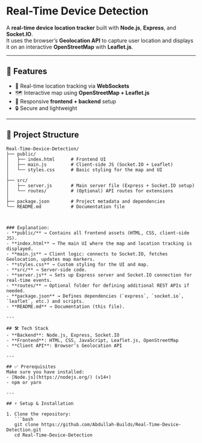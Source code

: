 # Real-Time Device Detection

A **real-time device location tracker** built with **Node.js**, **Express**, and **Socket.IO**.  
It uses the browser’s **Geolocation API** to capture user location and displays it on an interactive **OpenStreetMap** with **Leaflet.js**.

---

## 🚀 Features
- 📡 Real-time location tracking via **WebSockets**
- 🗺️ Interactive map using **OpenStreetMap + Leaflet.js**
- 📱 Responsive **frontend + backend** setup
- 🔒 Secure and lightweight

---

## 📂 Project Structure

```text
Real-Time-Device-Detection/
├── public/
│   ├── index.html      # Frontend UI
│   ├── main.js         # Client-side JS (Socket.IO + Leaflet)
│   └── styles.css      # Basic styling for the map and UI
│
├── src/
│   ├── server.js       # Main server file (Express + Socket.IO setup)
│   └── routes/         # (Optional) API routes for extensions
│
├── package.json        # Project metadata and dependencies
└── README.md           # Documentation file



### Explanation:
- **public/** → Contains all frontend assets (HTML, CSS, client-side JS).  
- **index.html** → The main UI where the map and location tracking is displayed.  
- **main.js** → Client logic: connects to Socket.IO, fetches Geolocation, updates map markers.  
- **styles.css** → Custom styling for the UI and map.  
- **src/** → Server-side code.  
- **server.js** → Sets up Express server and Socket.IO connection for real-time events.  
- **routes/** → Optional folder for defining additional REST APIs if needed.  
- **package.json** → Defines dependencies (`express`, `socket.io`, `leaflet`, etc.) and scripts.  
- **README.md** → Documentation (this file).  

---

## 🛠️ Tech Stack
- **Backend**: Node.js, Express, Socket.IO  
- **Frontend**: HTML, CSS, JavaScript, Leaflet.js, OpenStreetMap  
- **Client API**: Browser’s Geolocation API  

---

## ✅ Prerequisites
Make sure you have installed:
- [Node.js](https://nodejs.org/) (v14+)  
- npm or yarn  

---

## ⚡ Setup & Installation

1. Clone the repository:
   ```bash
   git clone https://github.com/Abdullah-Builds/Real-Time-Device-Detection.git
   cd Real-Time-Device-Detection
